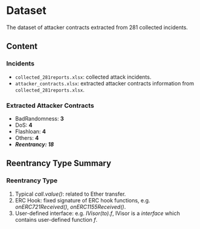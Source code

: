 # Dataset

The dataset of attacker contracts extracted from 281 collected incidents.

## Content

### Incidents

- `collected_281reports.xlsx`: collected attack incidents.
- `attacker_contracts.xlsx`: extracted attacker contracts information from `collected_281reports.xlsx`.

### Extracted Attacker Contracts

- BadRandomness: **3**
- DoS: **4**
- Flashloan: **4**
- Others:  **4**
- ***Reentrancy: 18***

## Reentrancy Type Summary

### Reentrancy Type

1. Typical *call.value()*: related to Ether transfer.
2. ERC Hook: fixed signature of ERC hook functions, e.g. *onERC721Received()*, *onERC1155Received()*.
3. User-defined interface: e.g. *IVisor(to).f*, IVisor is a *interface* which contains user-defined function *f*.

